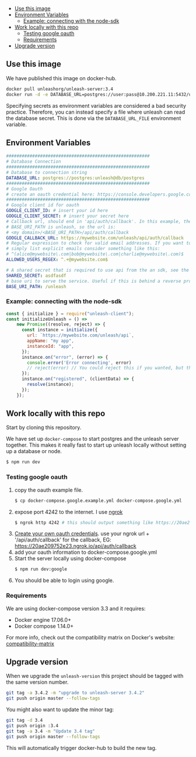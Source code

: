 * [Use this image](#use-this-image)
* [Environment Variables](#environment-variables)
  * [Example: connecting with the node-sdk](#example-connecting-with-the-node-sdk)
* [Work locally with this repo](#work-locally-with-this-repo)
  * [Testing google oauth](#testing-google-oauth)
  * [Requirements](#requirements)
* [Upgrade version](#upgrade-version)

## Use this image

We have published this image on docker-hub.

```bash
docker pull unleashorg/unleash-server:3.4
docker run -d -e DATABASE_URL=postgres://user:pass@10.200.221.11:5432/unleash unleashorg/unleash-server
```

Specifying secrets as environment variables are considered a bad security practice. Therefore, you can instead specify a file where unleash can read the database secret. This is done via the `DATABASE_URL_FILE` environment variable.

## Environment Variables
```yml
#######################################################
# Database Connection
#######################################################
# Database to connection string
DATABASE_URL: postgres://postgres:unleash@db/postgres
#######################################################
# Google Oauth
# create an oauth credential here: https://console.developers.google.com/apis/credentials
#######################################################
# Google client id for oauth
GOOGLE_CLIENT_ID: # insert your id here
GOOGLE_CLIENT_SECRET: # insert your secret here
# Callback url, should end in 'api/auth/callback'. In this example, the
# BASE_URI_PATH is unleash, so the url is:
# <my domain>/<BASE_URI_PATH>/api/auth/callback
GOOGLE_CALLBACK_URL: https://mywebsite.com/unleash/api/auth/callback
# Regular expression to check for valid email addresses. If you want to
# simply list explicit emails consider something like this:
# ^(alice@mywebsite\.com|bob@mywebsite\.com|charlie@mywebsite\.com)$
ALLOWED_USERS_REGEX: ^.+@mywebsite.com$

# A shared secret that is required to use api from the an sdk, see the example below
SHARED_SECRET: asdfasdf
# base uri to serve the service. Useful if this is behind a reverse proxy or load balancer.
BASE_URI_PATH: /unleash

```
### Example: connecting with the node-sdk
```js
const { initialize } = require("unleash-client");
const initializeUnleash = () =>
    new Promise((resolve, reject) => {
      const instance = initialize({
        url: `https://mywebsite.com/unleash/api`,
        appName: "my app",
        instanceId: "app",
      });
      instance.on("error", (error) => {
        console.error('Error connecting', error)
        // reject(error) // You could reject this if you wanted, but there may be errors unrelated to registered.
      });
      instance.on("registered", (clientData) => {
        resolve(instance);
      });
    });

```
## Work locally with this repo
Start by cloning this repository.

We have set up `docker-compose` to start postgres and the unleash server together. This makes it really fast to start up
unleash locally without setting up a database or node.

```bash
$ npm run dev
```

### Testing google oauth
1. copy the oauth example file.
    ```bash
    $ cp docker-compose.google.example.yml docker-compose.google.yml
    ```
2. expose port 4242 to the internet. I use [ngrok](ngrok.com)
    ```bash
    $ ngrok http 4242 # this should output something like https://20ae209752e23.ngrok.io
    ```
3. [Create your own oauth credentials](https://console.developers.google.com/apis/credentials). use your ngrok url + '/api/auth/callback' for the callback, EG: https://20ae209752e23.ngrok.io/api/auth/callback
4. add your oauth information to docker-compose.google.yml
5. Start the server locally using docker-compose
    ```bash
    $ npm run dev:google
    ```
6. You should be able to login using google.

### Requirements
We are using docker-compose version 3.3 and it requires:

- Docker engine 17.06.0+
- Docker compose 1.14.0+

For more info, check out the compatibility matrix on Docker's website: [compatibility-matrix](
https://docs.docker.com/compose/compose-file/compose-versioning/#compatibility-matrix)



## Upgrade version
When we upgrade the `unleash-version` this project should be tagged with the same version number.

```bash
git tag -a 3.4.2 -m "upgrade to unleash-server 3.4.2"
git push origin master --follow-tags
```

You might also want to update the minor tag:

```bash
git tag -d 3.4
git push origin :3.4
git tag -a 3.4 -m "Update 3.4 tag"
git push origin master --follow-tags
```

This will automatically trigger docker-hub to build the new tag.

